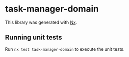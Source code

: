# task-manager-domain

This library was generated with [Nx](https://nx.dev).

## Running unit tests

Run `nx test task-manager-domain` to execute the unit tests.
